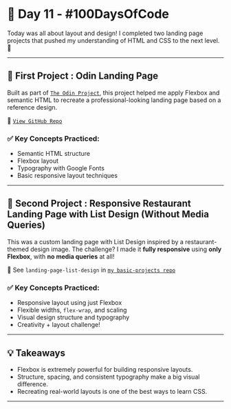 # 📅 Day 11 - #100DaysOfCode

Today was all about layout and design! I completed two landing page projects that pushed my understanding of HTML and CSS to the next level. 🎯

---

## 🧱 First Project : Odin Landing Page

Built as part of [`The Odin Project`](https://www.theodinproject.com/), this project helped me apply Flexbox and semantic HTML to recreate a professional-looking landing page based on a reference design.

🔗 [`View GitHub Repo`](https://github.com/devxsameer/odin-landing-page)

### ✅ Key Concepts Practiced:

- Semantic HTML structure
- Flexbox layout
- Typography with Google Fonts
- Basic responsive layout techniques

---

## 🍕 Second Project : Responsive Restaurant Landing Page with List Design (Without Media Queries)

This was a custom landing page with List Design inspired by a restaurant-themed design image. The challenge? I made it **fully responsive** using **only Flexbox**, with **no media queries** at all!

🔗 See `landing-page-list-design` in [`my basic-projects repo`](https://github.com/devxsameer/basic-projects)

### ✅ Key Concepts Practiced:

- Responsive layout using just Flexbox
- Flexible widths, `flex-wrap`, and scaling
- Visual design structure and typography
- Creativity + layout challenge!

---

## 💡 Takeaways

- Flexbox is extremely powerful for building responsive layouts.
- Structure, spacing, and consistent typography make a big visual difference.
- Recreating real-world layouts is one of the best ways to learn CSS.

---
